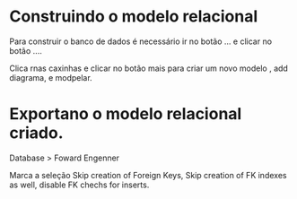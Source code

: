 # Construindo o modelo relacional
Para construir o banco de dados é necessário ir no botão ... e clicar no botão ....

Clica rnas caxinhas e clicar no botão mais para criar um novo modelo , add diagrama, e modpelar.


# Exportano o modelo relacional criado.


Database > Foward Engenner

Marca a seleção Skip creation of Foreign Keys, Skip creation of FK indexes as well, disable FK chechs for inserts.
